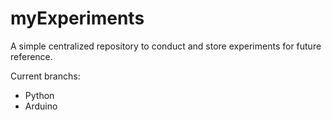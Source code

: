 # myExperiments
A simple centralized repository to conduct and store experiments for future reference.

Current branchs:
- Python
- Arduino
